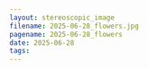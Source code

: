 ```yaml
---
layout: stereoscopic_image
filename: 2025-06-28_flowers.jpg
pagename: 2025-06-28_flowers
date: 2025-06-28
tags:
---
```

